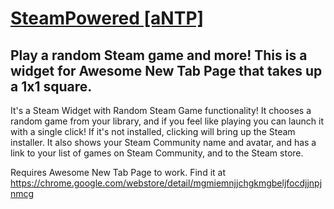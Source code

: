 # [SteamPowered [aNTP]](https://chrome.google.com/webstore/detail/apopkdkjmbfhmmohkhcbcnfipaiilkjb)

## Play a random Steam game and more! This is a widget for Awesome New Tab Page that takes up a 1x1 square.

It's a Steam Widget with Random Steam Game functionality! It chooses a random game from your library, and if you feel like playing you can launch it with a single click! If it's not installed, clicking will bring up the Steam installer. It also shows your Steam Community name and avatar, and has a link to your list of games on Steam Community, and to the Steam store.

Requires Awesome New Tab Page to work. Find it at https://chrome.google.com/webstore/detail/mgmiemnjjchgkmgbeljfocdjjnpjnmcg
